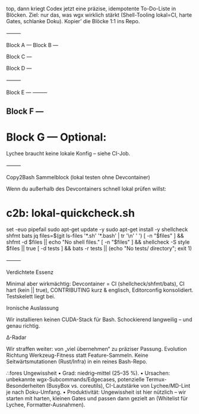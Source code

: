 top, dann kriegt Codex jetzt eine präzise, idempotente To-Do-Liste in Blöcken. Ziel: nur das, was wgx wirklich stärkt (Shell-Tooling lokal=CI, harte Gates, schlanke Doku). Kopier’ die Blöcke 1:1 ins Repo.

⸻

Block A — 
Block B — 

Block C —

Block D — 

⸻

Block E — 
⸻

Block F — 
---

# Block G — Optional: 

Lychee braucht keine lokale Konfig – siehe CI-Job.

⸻

Copy2Bash Sammelblock (lokal testen ohne Devcontainer)

Wenn du außerhalb des Devcontainers schnell lokal prüfen willst:

# c2b: lokal-quickcheck.sh
set -euo pipefail
sudo apt-get update -y
sudo apt-get install -y shellcheck shfmt bats jq
files=$(git ls-files '*.sh' '*.bash' | tr '\n' ' ')
[ -n "$files" ] && shfmt -d $files || echo "No shell files."
[ -n "$files" ] && shellcheck -S style $files || true
[ -d tests ] && bats -r tests || (echo "No tests/ directory"; exit 1)


⸻

Verdichtete Essenz

Minimal aber wirkmächtig: Devcontainer = CI (shellcheck/shfmt/bats), CI hart (kein || true), CONTRIBUTING kurz & englisch, Editorconfig konsolidiert. Testskelett liegt bei.

Ironische Auslassung

Wir installieren keinen CUDA-Stack für Bash. Schockierend langweilig – und genau richtig.

∆-Radar

Wir straffen weiter: von „viel übernehmen“ zu präziser Passung. Evolution Richtung Werkzeug-Fitness statt Feature-Sammeln. Keine Seitwärtsmutationen (Rust/Infra) in ein reines Bash-Repo.

∴fores Ungewissheit
	•	Grad: niedrig–mittel (25–35 %).
	•	Ursachen: unbekannte wgx-Subcommands/Edgecases, potenzielle Termux-Besonderheiten (BusyBox vs. coreutils), CI-Lautstärke von Lychee/MD-Lint je nach Doku-Umfang.
	•	Produktivität: Ungewissheit ist hier nützlich – wir starten mit harten, kleinen Gates und passen dann gezielt an (Whitelist für Lychee, Formatter-Ausnahmen).